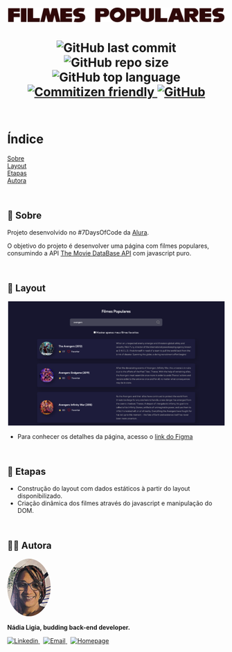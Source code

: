 <p align="center">
  <img src=".github/logo.png" width=500 alt="Filmes Populares">
</p>

<h1 align="center">
  <img alt="GitHub last commit" src="https://img.shields.io/github/last-commit/nlnadialigia/popular-movies?color=2F0909&style=plastic">
  <img alt="GitHub repo size" src="https://img.shields.io/github/repo-size/nlnadialigia/popular-movies?color=2F0909&style=plastic">
  <img alt="GitHub top language" src="https://img.shields.io/github/languages/top/nlnadialigia/popular-movies?color=2F0909&logoColor=2F0909&style=plastic">
  <a href="http://commitizen.github.io/cz-cli/">
    <img alt="Commitizen friendly" src="https://img.shields.io/badge/commitizen-friendly-brightgreen.svg?color=2F0909&style=plastic">
  </a>
  <a href="./LICENSE.md">
  <img alt="GitHub" src="https://img.shields.io/github/license/nlnadialigia/popular-movies?color=2F0909&style=plastic">
  </a>
</h1>
<br>

# Índice
[Sobre](#id1)<br>
[Layout](#id2)<br>
[Etapas](#id3)<br>
[Autora](#id99)

<br>

<div id="id1"></div>

## 📌 Sobre 

Projeto desenvolvido no #7DaysOfCode da [Alura](https://www.alura.com.br/).

O objetivo do projeto é desenvolver uma página com filmes populares, consumindo a API [The Movie DataBase API](https://www.themoviedb.org/) com javascript puro.

<br>

<div id="id2"></div>

## 📌 Layout
<p align="center">
  <img src=".github/image.png" width=500>
</p>

- Para conhecer os detalhes da página, acesso o [link do Figma](https://www.figma.com/file/FWRuSJRsk7FTIHOIc2Zi6d/Popular-Movies?node-id=0%3A1)

<br>

<div id="id3"></div>

## 📌 Etapas

- Construção do layout com dados estáticos à partir do layout disponibilizado.
- Criação dinâmica dos filmes através do javascript e manipulação do DOM.

<br>


<div id="id99"></div>

## 👩‍💼 Autora
<img src=".github/picture.png" width="100px;" alt="Picture"/>
<p><b>Nádia Ligia, budding back-end developer.</b></p>
<a href="https://www.linkedin.com/in/nlnadialigia/">
  <img alt="Linkedin" src="https://img.shields.io/badge/-Linkedin -2F0909?style=flat&logo=Linkedin&logoColor=white&link=https://www.linkedin.com/in/nlnadialigia/" />
</a>&nbsp;
<a href="mailto:nlnadialigia@gmail.com">
  <img alt="Email" src="https://img.shields.io/badge/-Email-2F0909?style=flat&logo=Gmail&logoColor=white&link=mailto:nlnadialigia@gmail.com" />
</a>&nbsp;
<a href="https://www.nlnadialigia.com">
  <img alt="Homepage" src="https://img.shields.io/badge/-Homepage-2F0909" />
</a>
